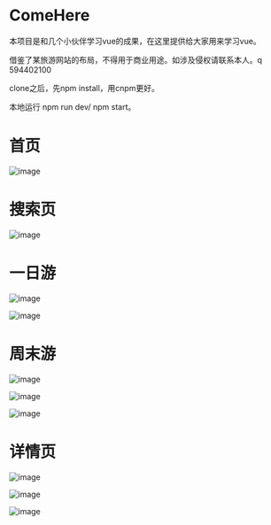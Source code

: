 # ComeHere
本项目是和几个小伙伴学习vue的成果，在这里提供给大家用来学习vue。

借鉴了某旅游网站的布局，不得用于商业用途。如涉及侵权请联系本人。q 594402100

clone之后，先npm install，用cnpm更好。

本地运行  npm run dev/ npm start。

 
# 首页

![image](https://github.com/Jiyr0119/ComeHere/blob/master/showproject/index.jpg1)

# 搜索页

![image](https://github.com/Jiyr0119/ComeHere/blob/master/showproject/search.jpg1)

# 一日游

![image](https://github.com/Jiyr0119/ComeHere/blob/master/showproject/oneday.jpg1)

![image](https://github.com/Jiyr0119/ComeHere/blob/master/showproject/onday2.jpg1)

# 周末游

![image](https://github.com/Jiyr0119/ComeHere/blob/master/showproject/weekend.jpg1)

![image](https://github.com/Jiyr0119/ComeHere/blob/master/showproject/weekend2.jpg1)

![image](https://github.com/Jiyr0119/ComeHere/blob/master/showproject/weekend3.jpg1)

# 详情页

![image](https://github.com/Jiyr0119/ComeHere/blob/master/showproject/detail.jpg1)

![image](https://github.com/Jiyr0119/ComeHere/blob/master/showproject/detail2.jpg1)

![image](https://github.com/Jiyr0119/ComeHere/blob/master/showproject/detail3.jpg1)



